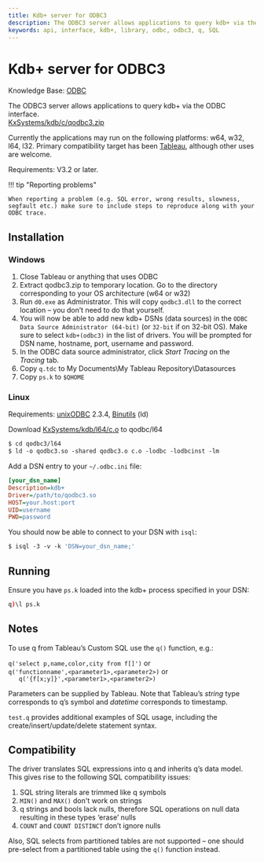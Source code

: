 ```yaml
---
title: Kdb+ server for ODBC3
description: The ODBC3 server allows applications to query kdb+ via the ODBC interface.  
keywords: api, interface, kdb+, library, odbc, odbc3, q, SQL
---
```

# <i class="fas fa-database"></i> Kdb+ server for ODBC3



<i class="far fa-hand-point-right"></i> 
Knowledge Base: [ODBC](../kb/odbc.md)

The ODBC3 server allows applications to query kdb+ via the ODBC interface.  
<i class="fab fa-github"></i> [KxSystems/kdb/c/qodbc3.zip](https://github.com/KxSystems/kdb/blob/master/c/qodbc3.zip)

Currently the applications may run on the following platforms: w64, w32, l64, l32. Primary compatibility target has been [Tableau](https://www.tableau.com/), although other uses are welcome.

Requirements: V3.2 or later.

!!! tip "Reporting problems"

    When reporting a problem (e.g. SQL error, wrong results, slowness, segfault etc.) make sure to include steps to reproduce along with your ODBC trace.


## Installation

### Windows

1.  Close Tableau or anything that uses ODBC
2.  Extract qodbc3.zip to temporary location. Go to the directory corresponding to your OS architecture (w64 or w32)
3.  Run `d0.exe` as Administrator. This will copy `qodbc3.dll` to the correct location – you don’t need to do that yourself.
4.  You will now be able to add new kdb+ DSNs (data sources) in the `ODBC Data Source Administrator (64-bit)` (or `32-bit` if on 32-bit OS). Make sure to select `kdb+(odbc3)` in the list of drivers. You will be prompted for DSN name, hostname, port, username and password.
5.  In the ODBC data source administrator, click _Start Tracing_ on the _Tracing_ tab.
6.  Copy `q.tdc` to My Documents\My Tableau Repository\Datasources
7.  Copy `ps.k` to `$QHOME`


### Linux

Requirements: [unixODBC](http://www.unixodbc.org) 2.3.4, [Binutils](https://www.gnu.org/software/binutils/) (ld)

Download <i class="fab fa-github"></i> [KxSystems/kdb/l64/c.o](https://github.com/KxSystems/kdb/blob/master/l64/c.o) to qodbc/l64

```bash
$ cd qodbc3/l64
$ ld -o qodbc3.so -shared qodbc3.o c.o -lodbc -lodbcinst -lm
```

Add a DSN entry to your `~/.odbc.ini` file:

```ini
[your_dsn_name]
Description=kdb+
Driver=/path/to/qodbc3.so
HOST=your.host:port
UID=username
PWD=password
```

You should now be able to connect to your DSN with `isql`:

```bash
$ isql -3 -v -k 'DSN=your_dsn_name;'
```


## Running

Ensure you have `ps.k` loaded into the kdb+ process specified in your DSN:

```q
q)\l ps.k
```


## Notes

To use q from Tableau’s Custom SQL use the `q()` function, e.g.:

`q('select p,name,color,city from f[]')` or  
`q('functionname',<parameter1>,<parameter2>)` or  
`   q('{f[x;y]}',<parameter1>,<parameter2>)`

Parameters can be supplied by Tableau. Note that Tableau’s _string_ type corresponds to q’s symbol and _datetime_ corresponds to timestamp.

`test.q` provides additional examples of SQL usage, including the create/insert/update/delete statement syntax.


## Compatibility

The driver translates SQL expressions into q and inherits q’s data model. This gives rise to the following SQL compatibility issues:

1.  SQL string literals are trimmed like q symbols
2.  `MIN()` and `MAX()` don't work on strings
3.  q strings and bools lack nulls, therefore SQL operations on null data resulting in these types ‘erase’ nulls
4.  `COUNT` and `COUNT DISTINCT` don’t ignore nulls

Also, SQL selects from partitioned tables are not supported – one should pre-select from a partitioned table using the `q()` function instead.

